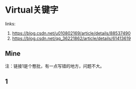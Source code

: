 # Virtual关键字



links: 

1. <https://blog.csdn.net/u010802169/article/details/88537490>
2. <https://blog.csdn.net/qq_36221862/article/details/61413619>



## Mine

注：链接1是个憨批，有一点写错的地方，问题不大。

## 1

